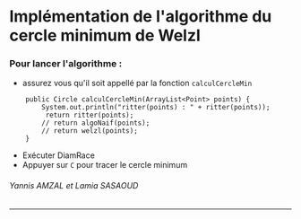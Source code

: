 # Implémentation de l'algorithme du cercle minimum de Welzl

### Pour lancer l'algorithme : 
- assurez vous qu'il soit appellé par la fonction `calculCercleMin`
```
    public Circle calculCercleMin(ArrayList<Point> points) {
        System.out.println("ritter(points) : " + ritter(points));
         return ritter(points);
        // return algoNaif(points);
        // return welzl(points);
    }
```
- Exécuter DiamRace
- Appuyer sur `C` pour tracer le cercle minimum

###### Yannis AMZAL et Lamia SASAOUD

---

